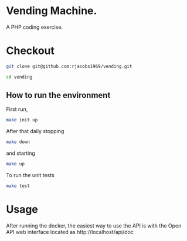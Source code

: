 # Vending Machine.

A PHP coding exercise.

# Checkout

```bash
git clone git@github.com:rjacobs1969/vending.git
```

```bash
cd vending
```

## How to run the environment

First run,

```bash
make init up
```

After that daily stopping
```bash
make down
```

and starting
```bash
make up
```

To run the unit tests
```bash
make test
```
# Usage

After running the docker, the easiest way to use the API is with the Open API web interface located  as http://localhost/api/doc


